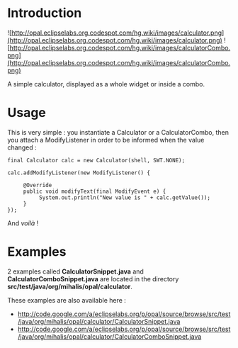 # Introduction #

![http://opal.eclipselabs.org.codespot.com/hg.wiki/images/calculator.png](http://opal.eclipselabs.org.codespot.com/hg.wiki/images/calculator.png)
![http://opal.eclipselabs.org.codespot.com/hg.wiki/images/calculatorCombo.png](http://opal.eclipselabs.org.codespot.com/hg.wiki/images/calculatorCombo.png)

A simple calculator, displayed as a whole widget or inside a combo.

# Usage #

This is very simple : you instantiate a Calculator or a CalculatorCombo, then you attach a ModifyListener in order to be informed when the value changed :

```
final Calculator calc = new Calculator(shell, SWT.NONE);

calc.addModifyListener(new ModifyListener() {

     @Override
     public void modifyText(final ModifyEvent e) {
          System.out.println("New value is " + calc.getValue());
     }
});

```

And _voilà_ !

# Examples #

2 examples called **CalculatorSnippet.java** and **CalculatorComboSnippet.java** are located in the directory **src/test/java/org/mihalis/opal/calculator**.

These examples are also available here :
  * http://code.google.com/a/eclipselabs.org/p/opal/source/browse/src/test/java/org/mihalis/opal/calculator/CalculatorSnippet.java
  * http://code.google.com/a/eclipselabs.org/p/opal/source/browse/src/test/java/org/mihalis/opal/calculator/CalculatorComboSnippet.java